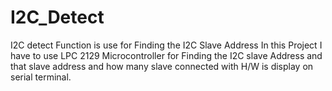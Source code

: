 # I2C_Detect
I2C detect Function is use for Finding the I2C Slave Address
In this Project I have to use LPC 2129 Microcontroller for Finding the I2C slave Address and that slave address and how many slave connected with H/W is display on serial terminal. 
